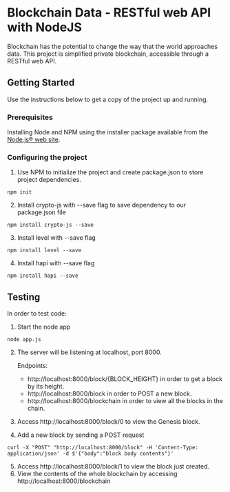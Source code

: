 # Blockchain Data - RESTful web API with NodeJS

Blockchain has the potential to change the way that the world approaches data.
This project is simplified private blockchain, accessible through a RESTful web API.

## Getting Started

Use the instructions below to get a copy of the project up and running.

### Prerequisites

Installing Node and NPM using the installer package available from the [Node.js® web site](https://nodejs.org/en/).

### Configuring the project

1. Use NPM to initialize the project and create package.json to store project dependencies.
```
npm init
```
2. Install crypto-js with --save flag to save dependency to our package.json file
```
npm install crypto-js --save
```
3. Install level with --save flag
```
npm install level --save
```
4. Install hapi with --save flag
```
npm install hapi --save
```
## Testing

In order to test code:

1. Start the node app
```
node app.js
```
2. The server will be listening at localhost, port 8000.

   Endpoints:

      * http://localhost:8000/block/{BLOCK_HEIGHT} in order to get a block by its height.
      * http://localhost:8000/block in order to POST a new block.
      * http://localhost:8000/blockchain in order to view all the blocks in the chain.

3. Access http://localhost:8000/block/0 to view the Genesis block.
4. Add a new block by sending a POST request
```
curl -X "POST" "http://localhost:8000/block" -H 'Content-Type: application/json' -d $'{"body":"block body contents"}'
```
5. Access http://localhost:8000/block/1 to view the block just created.
6. View the contents of the whole blockchain by accessing http://localhost:8000/blockchain
